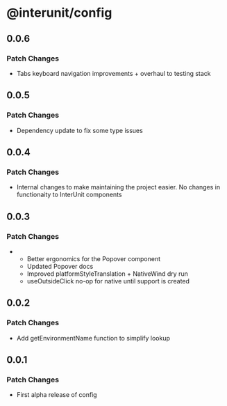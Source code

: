 # @interunit/config

## 0.0.6

### Patch Changes

- Tabs keyboard navigation improvements + overhaul to testing stack

## 0.0.5

### Patch Changes

- Dependency update to fix some type issues

## 0.0.4

### Patch Changes

- Internal changes to make maintaining the project easier. No changes in functionaity to InterUnit components

## 0.0.3

### Patch Changes

- - Better ergonomics for the Popover component
  - Updated Popover docs
  - Improved platformStyleTranslation + NativeWind dry run
  - useOutsideClick no-op for native until support is created

## 0.0.2

### Patch Changes

- Add getEnvironmentName function to simplify lookup

## 0.0.1

### Patch Changes

- First alpha release of config
